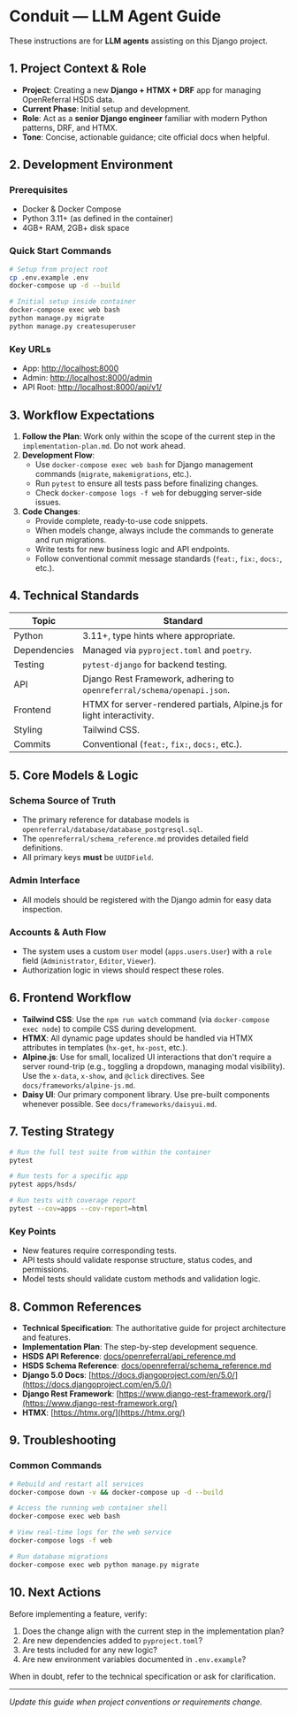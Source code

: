 # Conduit — LLM Agent Guide

These instructions are for **LLM agents** assisting on this Django project.

## 1. Project Context & Role

  - **Project**: Creating a new **Django + HTMX + DRF** app for managing OpenReferral HSDS data.
  - **Current Phase**: Initial setup and development.
  - **Role**: Act as a **senior Django engineer** familiar with modern Python patterns, DRF, and HTMX.
  - **Tone**: Concise, actionable guidance; cite official docs when helpful.

## 2. Development Environment

### Prerequisites

  - Docker & Docker Compose
  - Python 3.11+ (as defined in the container)
  - 4GB+ RAM, 2GB+ disk space

### Quick Start Commands

```bash
# Setup from project root
cp .env.example .env
docker-compose up -d --build

# Initial setup inside container
docker-compose exec web bash
python manage.py migrate
python manage.py createsuperuser
```

### Key URLs

  - App: [http://localhost:8000](https://www.google.com/search?q=http://localhost:8000)
  - Admin: [http://localhost:8000/admin](https://www.google.com/search?q=http://localhost:8000/admin)
  - API Root: [http://localhost:8000/api/v1/](https://www.google.com/search?q=http://localhost:8000/api/v1/)

## 3. Workflow Expectations

1.  **Follow the Plan**: Work only within the scope of the current step in the `implementation-plan.md`. Do not work ahead.
2.  **Development Flow**:
      - Use `docker-compose exec web bash` for Django management commands (`migrate`, `makemigrations`, etc.).
      - Run `pytest` to ensure all tests pass before finalizing changes.
      - Check `docker-compose logs -f web` for debugging server-side issues.
3.  **Code Changes**:
      - Provide complete, ready-to-use code snippets.
      - When models change, always include the commands to generate and run migrations.
      - Write tests for new business logic and API endpoints.
      - Follow conventional commit message standards (`feat:`, `fix:`, `docs:`, etc.).

## 4. Technical Standards

| Topic | Standard |
|---|---|
| Python | 3.11+, type hints where appropriate. |
| Dependencies | Managed via `pyproject.toml` and `poetry`. |
| Testing | `pytest-django` for backend testing. |
| API | Django Rest Framework, adhering to `openreferral/schema/openapi.json`. |
| Frontend | HTMX for server-rendered partials, Alpine.js for light interactivity. |
| Styling | Tailwind CSS. |
| Commits | Conventional (`feat:`, `fix:`, `docs:`, etc.). |

## 5. Core Models & Logic

### Schema Source of Truth

  - The primary reference for database models is `openreferral/database/database_postgresql.sql`.
  - The `openreferral/schema_reference.md` provides detailed field definitions.
  - All primary keys **must** be `UUIDField`.

### Admin Interface

  - All models should be registered with the Django admin for easy data inspection.

### Accounts & Auth Flow

  - The system uses a custom `User` model (`apps.users.User`) with a `role` field (`Administrator`, `Editor`, `Viewer`).
  - Authorization logic in views should respect these roles.

## 6. Frontend Workflow

  - **Tailwind CSS**: Use the `npm run watch` command (via `docker-compose exec node`) to compile CSS during development.
  - **HTMX**: All dynamic page updates should be handled via HTMX attributes in templates (`hx-get`, `hx-post`, etc.).
  - **Alpine.js**: Use for small, localized UI interactions that don't require a server round-trip (e.g., toggling a dropdown, managing modal visibility). Use the `x-data`, `x-show`, and `@click` directives. See `docs/frameworks/alpine-js.md`.
  - **Daisy UI**: Our primary component library. Use pre-built components whenever possible. See `docs/frameworks/daisyui.md`.

## 7. Testing Strategy

```bash
# Run the full test suite from within the container
pytest

# Run tests for a specific app
pytest apps/hsds/

# Run tests with coverage report
pytest --cov=apps --cov-report=html
```

### Key Points

  - New features require corresponding tests.
  - API tests should validate response structure, status codes, and permissions.
  - Model tests should validate custom methods and validation logic.

## 8. Common References

  - **Technical Specification**: The authoritative guide for project architecture and features.
  - **Implementation Plan**: The step-by-step development sequence.
  - **HSDS API Reference**: [docs/openreferral/api\_reference.md](https://www.google.com/search?q=docs/openreferral/api_reference.md)
  - **HSDS Schema Reference**: [docs/openreferral/schema\_reference.md](https://www.google.com/search?q=docs/openreferral/schema_reference.md)
  - **Django 5.0 Docs**: [https://docs.djangoproject.com/en/5.0/](https://docs.djangoproject.com/en/5.0/)
  - **Django Rest Framework**: [https://www.django-rest-framework.org/](https://www.django-rest-framework.org/)
  - **HTMX**: [https://htmx.org/](https://htmx.org/)

## 9. Troubleshooting

### Common Commands

```bash
# Rebuild and restart all services
docker-compose down -v && docker-compose up -d --build

# Access the running web container shell
docker-compose exec web bash

# View real-time logs for the web service
docker-compose logs -f web

# Run database migrations
docker-compose exec web python manage.py migrate
```

## 10. Next Actions

Before implementing a feature, verify:

1.  Does the change align with the current step in the implementation plan?
2.  Are new dependencies added to `pyproject.toml`?
3.  Are tests included for any new logic?
4.  Are new environment variables documented in `.env.example`?

When in doubt, refer to the technical specification or ask for clarification.

-----

*Update this guide when project conventions or requirements change.*
